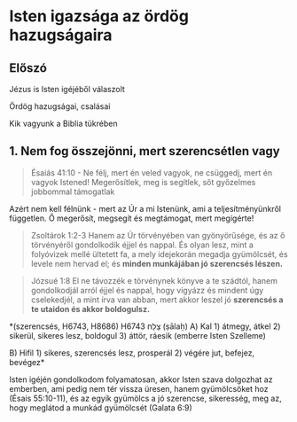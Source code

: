 # Isten igazsága az ördög hazugságaira
## Előszó

Jézus is Isten igéjéből válaszolt

Ördög hazugságai, csalásai

Kik vagyunk a Biblia tükrében

## 1.  Nem fog összejönni, mert szerencsétlen vagy
> Ésaiás 41:10 - Ne félj, mert én veled vagyok, ne csüggedj, mert én vagyok Istened! Megerősítlek, meg is segítlek, sőt győzelmes jobbommal támogatlak

Azért nem kell félnünk - mert az Úr a mi Istenünk, ami a teljesítményünkről független. Ő megerősít, megsegít és megtámogat, mert megígérte!

> Zsoltárok 1:2-3 Hanem az Úr törvényében van gyönyörűsége, és az ő törvényéről gondolkodik éjjel és nappal. És olyan lesz, mint a folyóvizek mellé ültetett fa, a mely idejekorán megadja gyümölcsét, és levele nem hervad el; és **minden munkájában jó szerencsés lészen.**

> Józsué 1:8 El ne távozzék e törvénynek könyve a te szádtól, hanem gondolkodjál arról éjjel és nappal, hogy vigyázz és mindent úgy cselekedjél, a mint írva van abban, mert akkor leszel jó **szerencsés a te utaidon és akkor boldogulsz.**

*(szerencsés, H6743, H8686) H6743 ‫צָלַח‬ (ṣālaḥ)
A) Kal 1) átmegy, átkel 2) sikerül, sikeres lesz, boldogul 3) áttör, ráesik (emberre Isten Szelleme)

B) Hifil 1) sikeres, szerencsés lesz, prosperál 2) végére jut, befejez, bevégez*

Isten igéjén gondolkodom folyamatosan, akkor Isten szava dolgozhat az emberben, ami pedig nem tér vissza üresen, hanem gyümölcsöket hoz (Ésais 55:10-11), és az egyik gyümölcs a jó szerencse, sikeresség, meg az, hogy meglátod a munkád gyümölcsét (Galata 6:9)
